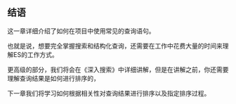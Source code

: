 ## 结语

这一章详细介绍了如何在项目中使用常见的查询语句。

也就是说，想要完全掌握搜索和结构化查询，还需要在工作中花费大量的时间来理解ES的工作方式。

更高级的部分，我们将会在《深入搜索》中详细讲解，但是在讲解之前，你还需要理解查询结果是如何进行排序的，

下一章我们将学习如何根据相关性对查询结果进行排序以及指定排序过程。
